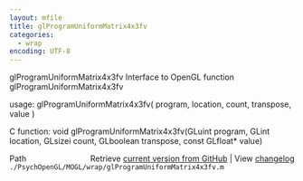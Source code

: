 ```yaml
---
layout: mfile
title: glProgramUniformMatrix4x3fv
categories:
  - wrap
encoding: UTF-8
---
```


glProgramUniformMatrix4x3fv  Interface to OpenGL function glProgramUniformMatrix4x3fv

usage:  glProgramUniformMatrix4x3fv( program, location, count, transpose, value )

C function:  void glProgramUniformMatrix4x3fv(GLuint program, GLint location, GLsizei count, GLboolean transpose, const GLfloat\* value)


<div class="code_header" style="text-align:right;">
  <span style="float:left;">Path&nbsp;&nbsp;</span> <span class="counter">Retrieve <a href=
  "https://raw.github.com/Psychtoolbox-3/Psychtoolbox-3/beta/./PsychOpenGL/MOGL/wrap/glProgramUniformMatrix4x3fv.m">current version from GitHub</a> | View <a href=
  "https://github.com/Psychtoolbox-3/Psychtoolbox-3/commits/beta/./PsychOpenGL/MOGL/wrap/glProgramUniformMatrix4x3fv.m">changelog</a></span>
</div>
<div class="code">
  <code>./PsychOpenGL/MOGL/wrap/glProgramUniformMatrix4x3fv.m</code>
</div>
